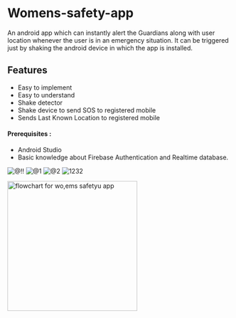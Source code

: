 # Womens-safety-app
An android app which can instantly alert the Guardians along with user location whenever the user is in an emergency situation. It can be triggered just by shaking the android device in which the app is installed.

## Features

- Easy to implement
- Easy to understand
- Shake detector
- Shake device to send SOS to registered mobile
- Sends Last Known Location to registered mobile

#### Prerequisites :
- Android Studio
- Basic knowledge about Firebase Authentication and Realtime database.

![@!!](https://github.com/Yashtyagi1712/Womens-safety-app/assets/92299030/bedd038e-da85-4e44-8ddd-c5b2e776de55)
![@1](https://github.com/Yashtyagi1712/Womens-safety-app/assets/92299030/4d9702b6-690f-4aa5-a442-07afb2f29723)
![@2](https://github.com/Yashtyagi1712/Womens-safety-app/assets/92299030/c2fe1e66-0fb7-41a3-9501-c6be2101a049)
![1232](https://github.com/Yashtyagi1712/Womens-safety-app/assets/92299030/7ebcec3c-4594-4d03-a96a-c6a571c05d72)

<img width="292" alt="flowchart for wo,ems safetyu app" src="https://github.com/Yashtyagi1712/Womens-safety-app/assets/92299030/59194e7f-d0fc-45eb-b634-7da1cc68bd4c">
